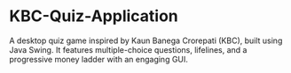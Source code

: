 # KBC-Quiz-Application
A desktop quiz game inspired by Kaun Banega Crorepati (KBC), built using Java Swing. It features multiple-choice questions, lifelines, and a progressive money ladder with an engaging GUI.
